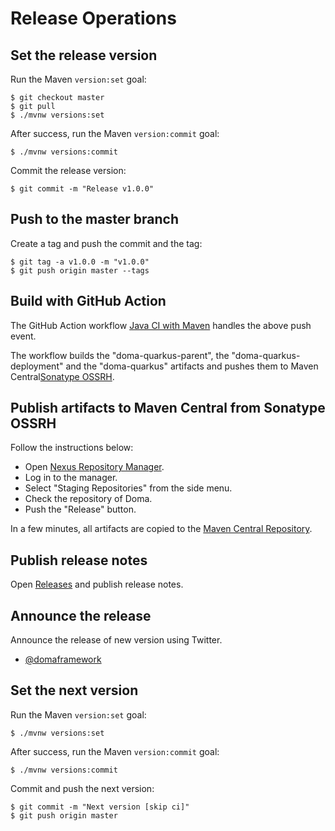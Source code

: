 # Release Operations

## Set the release version

Run the Maven `version:set` goal:

```
$ git checkout master
$ git pull
$ ./mvnw versions:set
```

After success, run the Maven `version:commit` goal:

```
$ ./mvnw versions:commit
```

Commit the release version:

```
$ git commit -m "Release v1.0.0"
```

## Push to the master branch

Create a tag and push the commit and the tag:

```
$ git tag -a v1.0.0 -m "v1.0.0"
$ git push origin master --tags
```

## Build with GitHub Action

The GitHub Action workflow [Java CI with Maven](.github/workflows/ci.yml) handles the above push event.

The workflow builds the "doma-quarkus-parent", the "doma-quarkus-deployment" and the "doma-quarkus" artifacts
and pushes them to Maven Central[Sonatype OSSRH](https://central.sonatype.org/pages/ossrh-guide.html).

## Publish artifacts to Maven Central from Sonatype OSSRH

Follow the instructions below:

- Open [Nexus Repository Manager](https://oss.sonatype.org/).
- Log in to the manager.
- Select "Staging Repositories" from the side menu.
- Check the repository of Doma.
- Push the "Release" button.

In a few minutes, all artifacts are copied to the [Maven Central Repository](https://repo1.maven.org/).

## Publish release notes

Open [Releases](https://github.com/domaframework/doma-quarkus/releases)
and publish release notes.

## Announce the release

Announce the release of new version using Twitter.
- [@domaframework](https://twitter.com/domaframework)

## Set the next version

Run the Maven `version:set` goal:

```
$ ./mvnw versions:set
```

After success, run the Maven `version:commit` goal:

```
$ ./mvnw versions:commit
```

Commit and push the next version:

```
$ git commit -m "Next version [skip ci]"
$ git push origin master
```
